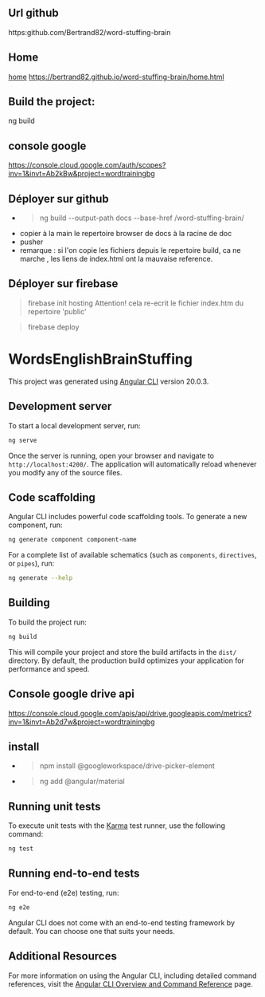  ## Url github
 
 https:github.com/Bertrand82/word-stuffing-brain
 
 ## Home
  [home](https://bertrand82.github.io/word-stuffing-brain/home.html) 
 https://bertrand82.github.io/word-stuffing-brain/home.html
 
 ## Build the project:
 
 ng build

## console google
 https://console.cloud.google.com/auth/scopes?inv=1&invt=Ab2kBw&project=wordtrainingbg
 
 ## Déployer sur github

-  >ng build --output-path docs --base-href /word-stuffing-brain/
-  copier à la main le repertoire browser de docs à la racine de doc
-  pusher
-  remarque : si l'on copie les fichiers depuis le repertoire build, ca ne marche , les liens de index.html ont la mauvaise reference.

 ## Déployer sur firebase

 >firebase init hosting
 Attention! cela re-ecrit le fichier index.htm du repertoire 'public'

 >firebase deploy
 
 # WordsEnglishBrainStuffing

This project was generated using [Angular CLI](https://github.com/angular/angular-cli) version 20.0.3.

## Development server

To start a local development server, run:

```bash
ng serve
```

Once the server is running, open your browser and navigate to `http://localhost:4200/`. The application will automatically reload whenever you modify any of the source files.

## Code scaffolding

Angular CLI includes powerful code scaffolding tools. To generate a new component, run:

```bash
ng generate component component-name
```

For a complete list of available schematics (such as `components`, `directives`, or `pipes`), run:

```bash
ng generate --help
```

## Building

To build the project run:

```bash
ng build
```
This will compile your project and store the build artifacts in the `dist/` directory. By default, the production build optimizes your application for performance and speed.

## Console google drive api

https://console.cloud.google.com/apis/api/drive.googleapis.com/metrics?inv=1&invt=Ab2d7w&project=wordtrainingbg


## install

-  >npm install @googleworkspace/drive-picker-element
-  >ng add @angular/material


## Running unit tests

To execute unit tests with the [Karma](https://karma-runner.github.io) test runner, use the following command:

```bash
ng test
```

## Running end-to-end tests

For end-to-end (e2e) testing, run:

```bash
ng e2e
```

Angular CLI does not come with an end-to-end testing framework by default. You can choose one that suits your needs.

## Additional Resources

For more information on using the Angular CLI, including detailed command references, visit the [Angular CLI Overview and Command Reference](https://angular.dev/tools/cli) page.
